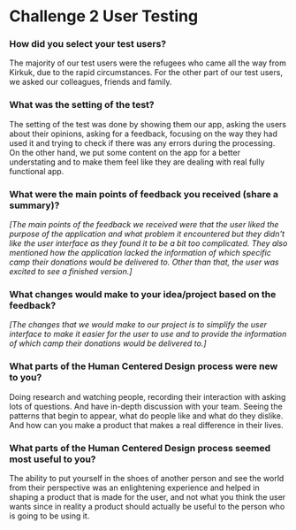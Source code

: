 # Challenge 2 User Testing

### How did you select your test users? 

The majority of our test users were the refugees who came all the way from Kirkuk, due to the rapid circumstances. For the other part of our test users, we asked our colleagues, friends and family.  
### What was the setting of the test? 

The setting of the test was done by showing them our app, asking the users about their opinions, asking for a feedback, focusing on the way they had used it and trying to check if there was any errors during the processing. On the other hand, we put some content on the app for a better understating and to make them feel like they are dealing with real fully functional app.
### What were the main points of feedback you received (share a summary)? 

*[The main points of the feedback we received were that the user liked the purpose of the application and what problem it encountered but they didn't like the user interface as they found it to be a bit too complicated. They also mentioned how the application lacked the information of which specific camp their donations would be delivered to. Other than that, the user was excited to see a finished version.]*

### What changes would make to your idea/project based on the feedback?

*[The changes that we would make to our project is to simplify the user interface to make it easier for the user to use and to provide the information of which camp their donations would be delivered to.]*

### What parts of the Human Centered Design process were new to you?

Doing research and watching people, recording their interaction with asking lots of questions. 
And have in-depth discussion with your team. Seeing the patterns that begin to appear, 
what do people like and what do they dislike.
And how can you make a product that makes a real difference in their lives.
### What parts of the Human Centered Design process seemed most useful to you?

The ability to put yourself in the shoes of another person and see the world from their perspective
was an enlightening experience and helped in shaping a product that is made for the user, 
and not what you think the user wants since in reality a product should actually be useful to the person who is going to be using it.